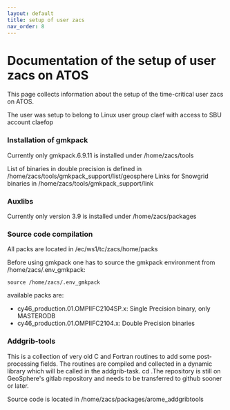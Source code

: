 ```yaml
---
layout: default
title: setup of user zacs
nav_order: 8
---
```


# Documentation of the setup of user zacs on ATOS

This page collects information about the setup of the time-critical user zacs on ATOS.

The user was setup to belong to Linux user group claef with access to SBU account claefop

### Installation of gmkpack

Currently only gmkpack.6.9.11 is installed under /home/zacs/tools

List of binaries in  double precision is defined in /home/zacs/tools/gmkpack_support/list/geosphere
Links for Snowgrid binaries in /home/zacs/tools/gmkpack_support/link

### Auxlibs

Currently only version 3.9 is installed under /home/zacs/packages


### Source code compilation
All packs are located in /ec/ws1/tc/zacs/home/packs

Before using gmkpack one has to source the gmkpack environment from /home/zacs/.env_gmkpack:
```
source /home/zacs/.env_gmkpack
```

available packs are:
- cy46_production.01.OMPIIFC2104SP.x: Single Precision binary, only MASTERODB
- cy46_production.01.OMPIIFC2104.x: Double Precision binaries

### Addgrib-tools
This is a collection of very old C and Fortran routines to add some post-processing fields. The routines are compiled and collected in a dynamic library which will be called in the addgrib-task. cd .The repository is still on GeoSphere's gitlab repository and needs to be transferred to github sooner or later. 

Source code is located in /home/zacs/packages/arome_addgribtools
